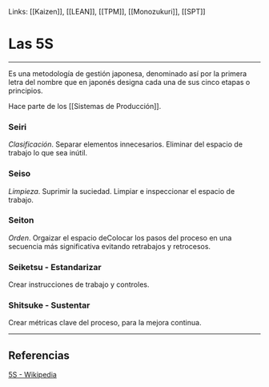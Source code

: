 Links: [[Kaizen]], [[LEAN]], [[TPM]], [[Monozukuri]], [[SPT]]

# Las 5S
---

Es una metodología de gestión japonesa, denominado así por la primera letra del nombre que en japonés designa cada una de sus cinco etapas o principios.

Hace parte de los [[Sistemas de Producción]].

### Seiri
*Clasificación*. Separar elementos innecesarios. Eliminar del espacio de trabajo lo que sea inútil.

### Seiso
*Limpieza*. Suprimir la suciedad. Limpiar e inspeccionar el espacio de trabajo.

### Seiton
*Orden*. Orgaizar el espacio deColocar los pasos del proceso en una secuencia más significativa evitando retrabajos y retrocesos.

### Seiketsu - Estandarizar
Crear instrucciones de trabajo y controles.

### Shitsuke - Sustentar
Crear métricas clave del proceso, para la mejora continua.

---

## Referencias

[5S - Wikipedia](https://es.wikipedia.org/wiki/5S)